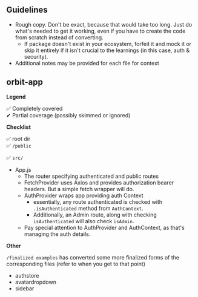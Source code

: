 ## Guidelines

- Rough copy. Don't be exact, because that would take too long. Just do what's needed to get it working, even if you have to create the code from scratch instead of converting.
  - If package doesn't exist in your ecosystem, forfeit it and mock it or skip it entirely if it isn't crucial to the learnings (in this case, auth & security).
- Additional notes may be provided for each file for context

## orbit-app

**Legend**

✅ Completely covered  
✔ Partial coverage (possibly skimmed or ignored)

**Checklist**

✅ root dir  
✅ `/public`

✅ `src/`

- App.js
  - The router specifying authenticated and public routes
  - FetchProvider uses Axios and provides authorization bearer headers. But a simple fetch wrapper will do.
  - AuthProvider wraps app providing auth Context
    - essentially, any route authenticated is checked with `.isAuthenticated` method from `AuthContext`.
    - Additionally, an Admin route, along with checking `isAuthenticated` will also check `isAdmin`.
  - Pay special attention to AuthProvider and AuthContext, as that's managing the auth details.

**Other**

`/finalized examples` has converted some more finalized forms of the corresponding files (refer to when you get to that point)

- authstore
- avatardropdown
- sidebar
